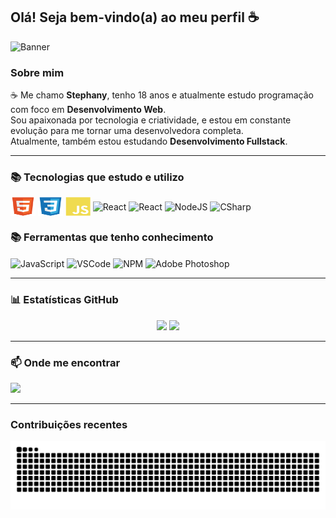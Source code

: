 ## Olá! Seja bem-vindo(a) ao meu perfil ☕

<div>
  <img width="100%" height="190px" style="object-fit: cover;" src="https://github.com/user-attachments/assets/5d7cf283-af3e-457e-b5ad-cbe2b313d862" alt="Banner">
</div>

### Sobre mim

☕ Me chamo **Stephany**, tenho 18 anos e atualmente estudo programação com foco em **Desenvolvimento Web**.  
Sou apaixonada por tecnologia e criatividade, e estou em constante evolução para me tornar uma desenvolvedora completa.  
Atualmente, também estou estudando **Desenvolvimento Fullstack**.

---

### 📚 Tecnologias que estudo e utilizo

<div style="display: inline_block">
  <img align="center" alt="HTML" height="30" width="40" src="https://raw.githubusercontent.com/devicons/devicon/master/icons/html5/html5-original.svg">
  <img align="center" alt="CSS" height="30" width="40" src="https://raw.githubusercontent.com/devicons/devicon/master/icons/css3/css3-original.svg">
  <img align="center" alt="JavaScript" height="30" width="40" src="https://raw.githubusercontent.com/devicons/devicon/master/icons/javascript/javascript-plain.svg">
  <img align="center" alt="React" height="30" width="40" src="https://cdn.jsdelivr.net/gh/devicons/devicon@latest/icons/react/react-original.svg" />
  <img align="center" alt="React" height="30" width="40" src="https://cdn.jsdelivr.net/gh/devicons/devicon@latest/icons/vitejs/vitejs-original.svg" />
  <img align="center" alt="NodeJS"  height="30" width="40" src="https://cdn.jsdelivr.net/gh/devicons/devicon@latest/icons/nodejs/nodejs-original.svg" />
  <img align="center" alt="CSharp"  height="30" width="40" src="https://cdn.jsdelivr.net/gh/devicons/devicon@latest/icons/csharp/csharp-original.svg" />    
          
</div>


### 📚 Ferramentas que tenho conhecimento

<div style="display: inline_block">
  <img  align="center" alt="JavaScript" height="30" width="40" src="https://cdn.jsdelivr.net/gh/devicons/devicon@latest/icons/figma/figma-original.svg" />
  <img align="center" alt="VSCode" height="30" width="40" src="https://cdn.jsdelivr.net/gh/devicons/devicon@latest/icons/vscode/vscode-original.svg" />
  <img align="center" alt="NPM" height="30" width="40" src="https://cdn.jsdelivr.net/gh/devicons/devicon@latest/icons/npm/npm-original-wordmark.svg" />
  <img align="center" alt="Adobe Photoshop" height="30" width="40" src="https://cdn.jsdelivr.net/gh/devicons/devicon@latest/icons/photoshop/photoshop-original.svg" />
          
</div>

---


### 📊 Estatísticas GitHub

<div align="center">  
  <img height="180em" src="https://github-readme-stats.vercel.app/api?username=olv-stephany&theme=graywhite&show_icons=true&hide_border=true&count_private=true"/>
  <img height="180em" src="https://github-readme-stats.vercel.app/api/top-langs/?username=olv-stephany&theme=graywhite&show_icons=true&hide_border=true&layout=compact"/>
</div>

---

### 📫 Onde me encontrar

<div>
  <a href="https://www.linkedin.com/in/stephany-oliveira01/" target="_blank">
    <img src="https://img.shields.io/badge/LinkedIn-FFFFFF?style=for-the-badge&logo=linkedin&logoColor=000000">
  </a>
</div>

---

### Contribuições recentes

<picture>
  <source media="(prefers-color-scheme: dark)" srcset="https://raw.githubusercontent.com/olv-stephany/olv-stephany/output/github-contribution-grid-snake-dark.svg">
  <source media="(prefers-color-scheme: light)" srcset="https://raw.githubusercontent.com/olv-stephany/olv-stephany/output/github-contribution-grid-snake.svg">
  <img alt="GitHub contribution grid snake animation" src="https://raw.githubusercontent.com/olv-stephany/olv-stephany/output/github-contribution-grid-snake.svg">
</picture>
